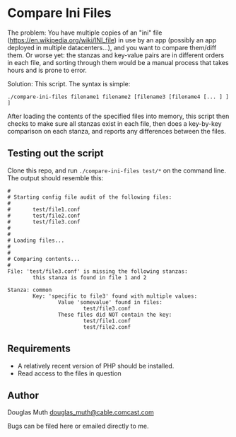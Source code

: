 # Compare Ini Files

The problem: You have multiple copies of an "ini" file (https://en.wikipedia.org/wiki/INI_file) 
in use by an app (possibly an app deployed in multiple datacenters...), and you want to compare them/diff them.  Or worse yet: the stanzas and key-value pairs are in different orders in each file, and sorting through them would be a manual process that takes hours and is prone to error.

Solution: This script.  The syntax is simple: 
```
./compare-ini-files filename1 filename2 [filename3 [filename4 [... ] ] ]
```


After loading the contents of the specified files into memory, this script
then checks to make sure all stanzas exist in each file, then does a key-by-key
comparison on each stanza, and reports any differences between the files.

## Testing out the script

Clone this repo, and run `./compare-ini-files test/*` on the command line.
The output should resemble this:

```
#
# Starting config file audit of the following files:
#
#       test/file1.conf
#       test/file2.conf
#       test/file3.conf
#
#
# Loading files...
#
#
# Comparing contents...
#
File: 'test/file3.conf' is missing the following stanzas:
        this stanza is found in file 1 and 2

Stanza: common
        Key: 'specific to file3' found with multiple values:
                Value 'somevalue' found in files:
                        test/file3.conf
                These files did NOT contain the key:
                        test/file1.conf
                        test/file2.conf

```


## Requirements

- A relatively recent version of PHP should be installed.
- Read access to the files in question


## Author
<a name="author"></a>

Douglas Muth <douglas_muth@cable.comcast.com>

Bugs can be filed here or emailed directly to me.




